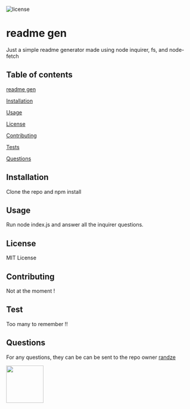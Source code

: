 ![license](https://img.shields.io/badge/license-MIT-blue)
# readme gen

Just a simple readme generator made using node inquirer, fs, and node-fetch

## Table of contents
[readme gen](#readme-gen.md)

[Installation](#installation)

[Usage](#usage)

[License](#license)

[Contributing](#contributing)

[Tests](#tests)

[Questions](#questions)


## Installation
Clone the repo and npm install

## Usage
Run node index.js and answer all the inquirer questions.

## License
MIT License

## Contributing
Not at the moment !

## Test
Too many to remember !!

## Questions
For any questions, they can be can be sent to the repo owner [randze](https://github.com/randze)

<a href="url"><img src="https://avatars0.githubusercontent.com/u/65006180?v=4" align="left" height="100" width="100" ></a>
